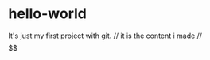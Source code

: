# hello-world
It's just my first project with git.
// it is the content i made //
$$$$$$$$$$$$$$$$$$$$$$$$$$$$$$$$$$$$$$$$$$
